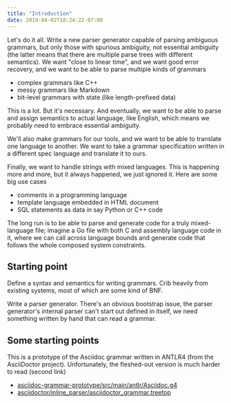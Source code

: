 ```yaml
---
title: "Introduction"
date: 2019-04-02T18:24:22-07:00
---
```


Let's do it all. Write a new parser generator capable of parsing ambiguous grammars, but
only those with spurious ambiguity, not essential ambiguity (the latter means that there
are multiple parse trees with different semantics). We want "close to linear time", and
we want good error recovery, and we want to be able to parse multiple kinds of
grammars

- complex grammars like C++
- messy grammars like Markdown
- bit-level grammars with state (like length-prefixed data)

This is a lot. But it's necessary. And eventually, we want to be able to parse and assign
semantics to actual language, like English, which means we probably need to embrace
essential ambiguity.

We'll also make grammars for our tools, and we want to be able to translate one language
to another. We want to take a grammar specification written in a different spec language
and translate it to ours.

Finally, we want to handle strings with mixed languages. This is happening more and more,
but it always happened, we just ignored it. Here are some big use cases

- comments in a programming language
- template language embedded in HTML document
- SQL statements as data in say Python or C++ code

The long run is to be able to parse and generate code for a truly mixed-language file; imagine
a Go file with both C and assembly language code in it, where we can call across language
bounds and generate code that follows the whole composed system constraints.

## Starting point

Define a syntax and semantics for writing grammars. Crib heavily from existing
systems, most of which are some kind of BNF.

Write a parser generator. There's an obvious bootstrap issue, the parser generator's internal parser
can't start out defined in itself, we need something written by hand that can read a grammar.

## Some starting points

This is a prototype of the Asciidoc grammar written in ANTLR4 (from the AsciiDoctor project).
Unfortunately, the fleshed-out version is much harder to read (second link)

- [asciidoc-grammar-prototype/src/main/antlr/Asciidoc.g4](https://github.com/asciidoctor/asciidoc-grammar-prototype/blob/master/src/main/antlr/Asciidoc.g4)
- [asciidoctor/inline_parser/asciidoctor_grammar.treetop](https://github.com/Mogztter/asciidoctor-inline-parser/blob/master/lib/asciidoctor/inline_parser/asciidoctor_grammar.treetop)
